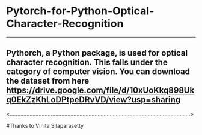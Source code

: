 # Pytorch-for-Python-Optical-Character-Recognition
-------------------------------------------------------------------------------------------------------------------------
Pythorch, a Python package, is used for optical character recognition. This falls under the category of computer vision.
You can download the dataset from here https://drive.google.com/file/d/10xUoKkq898Ukq0EkZzKhLoDPtpeDRvVD/view?usp=sharing
-------------------------------------------------------------------------------------------------------------------------
<.......................................................................................................................>






#Thanks to Vinita Silaparasetty

